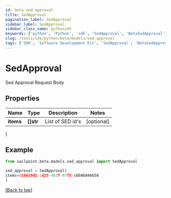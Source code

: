 ```yaml
---
id: beta-sed-approval
title: SedApproval
pagination_label: SedApproval
sidebar_label: SedApproval
sidebar_class_name: pythonsdk
keywords: ['python', 'Python', 'sdk', 'SedApproval', 'BetaSedApproval'] 
slug: /tools/sdk/python/beta/models/sed-approval
tags: ['SDK', 'Software Development Kit', 'SedApproval', 'BetaSedApproval']
---
```


# SedApproval

Sed Approval Request Body

## Properties

Name | Type | Description | Notes
------------ | ------------- | ------------- | -------------
**items** | **[]str** | List of SED id's | [optional] 
}

## Example

```python
from sailpoint.beta.models.sed_approval import SedApproval

sed_approval = SedApproval(
items=016629d1-1d25-463f-97f3-c6686846650
)

```
[[Back to top]](#) 

